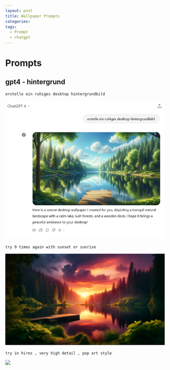 ```yaml
---
layout: post
title: Wallpaper Prompts
categories: 
tags:
  - Prompt
  - chatgpt
---
```


# Prompts 

## gpt4 - hintergrund 

```
erstelle ein ruhiges desktop hintergrundbild
```
![](../pics/Pasted%20image%2020240528150450.png)

	try 9 times again with sunset or sunrise

![](../pics/5f9e53a6-2a3b-42f3-a17a-44eb2b1cfecf.webp)

	try in hires , very high detail , pop art style
![](../pics/DALL·E%202024-05-28%2015.09.48%20-%20A%20high-resolution,%20highly%20detailed%20pop%20art%20style%20desktop%20wallpaper%20depicting%20a%20tranquil%20natural%20landscape%20at%20sunrise.%20The%20scene%20features%20a%20calm%20lake%20r.webp)